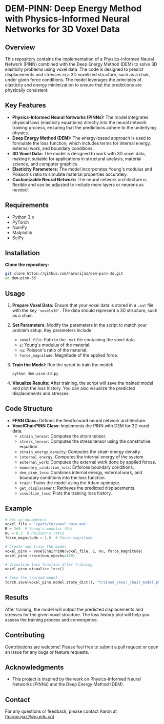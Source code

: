 # DEM-PINN: Deep Energy Method with Physics-Informed Neural Networks for 3D Voxel Data

## Overview

This repository contains the implementation of a Physics-Informed Neural Network (PINN) combined with the Deep Energy Method (DEM) to solve 3D elasticity problems using voxel data. The code is designed to predict displacements and stresses in a 3D voxelized structure, such as a chair, under given force conditions. The model leverages the principles of elasticity and energy minimization to ensure that the predictions are physically consistent.

## Key Features

- **Physics-Informed Neural Networks (PINNs):** The model integrates physical laws (elasticity equations) directly into the neural network training process, ensuring that the predictions adhere to the underlying physics.
- **Deep Energy Method (DEM):** The energy-based approach is used to formulate the loss function, which includes terms for internal energy, external work, and boundary conditions.
- **3D Voxel Data:** The model is designed to work with 3D voxel data, making it suitable for applications in structural analysis, material science, and computer graphics.
- **Elasticity Parameters:** The model incorporates Young's modulus and Poisson's ratio to simulate material properties accurately.
- **Customizable Neural Network:** The neural network architecture is flexible and can be adjusted to include more layers or neurons as needed.

## Requirements

- Python 3.x
- PyTorch
- NumPy
- Matplotlib
- SciPy

## Installation

**Clone the repository:**
   ```bash
   git clone https://github.com/harunijaz/dem-pinn-3d.git
   cd dem-pinn-3d
   ```

## Usage

1. **Prepare Voxel Data:**
   Ensure that your voxel data is stored in a `.mat` file with the key `'voxels3D'`. The data should represent a 3D structure, such as a chair.

2. **Set Parameters:**
   Modify the parameters in the script to match your problem setup. Key parameters include:
   - `voxel_file`: Path to the `.mat` file containing the voxel data.
   - `E`: Young's modulus of the material.
   - `nu`: Poisson's ratio of the material.
   - `force_magnitude`: Magnitude of the applied force.

3. **Train the Model:**
   Run the script to train the model:
   ```bash
   python dem-pinn-3d.py
   ```

4. **Visualize Results:**
   After training, the script will save the trained model and plot the loss history. You can also visualize the predicted displacements and stresses.

## Code Structure

- **FFNN Class:** Defines the feedforward neural network architecture.
- **VoxelChairPINN Class:** Implements the PINN with DEM for 3D voxel data.
  - `strain_tensor`: Computes the strain tensor.
  - `stress_tensor`: Computes the stress tensor using the constitutive equation.
  - `strain_energy_density`: Computes the strain energy density.
  - `internal_energy`: Computes the internal energy of the system.
  - `external_work`: Computes the external work done by applied forces.
  - `boundary_condition_loss`: Enforces boundary conditions.
  - `dem_pinn_loss`: Combines internal energy, external work, and boundary conditions into the loss function.
  - `train`: Trains the model using the Adam optimizer.
  - `get_displacement`: Retrieves the predicted displacements.
  - `visualize_loss`: Plots the training loss history.

## Example

```python
# Set up parameters
voxel_file = '/path/to/voxel_data.mat'
E = 1e9  # Young's modulus (Pa)
nu = 0.3  # Poisson's ratio
force_magnitude = 1.0  # Force magnitude

# Create and train the model
voxel_pinn = VoxelChairPINN(voxel_file, E, nu, force_magnitude)
voxel_pinn.train(num_epochs=100)

# Visualize loss function after training
voxel_pinn.visualize_loss()

# Save the trained model
torch.save(voxel_pinn.model.state_dict(), "trained_voxel_chair_model.pth")
```

## Results

After training, the model will output the predicted displacements and stresses for the given voxel structure. The loss history plot will help you assess the training process and convergence.

## Contributing

Contributions are welcome! Please feel free to submit a pull request or open an issue for any bugs or feature requests.

## Acknowledgments

- This project is inspired by the work on Physics-Informed Neural Networks (PINNs) and the Deep Energy Method (DEM).

## Contact

For any questions or feedback, please contact Aaron at [haroonijaz@zju.edu.cn].
